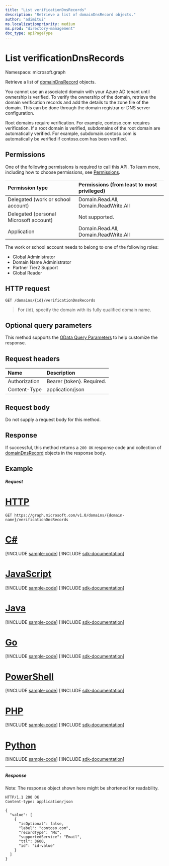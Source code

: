 ```yaml
---
title: "List verificationDnsRecords"
description: "Retrieve a list of domainDnsRecord objects."
author: "adimitui"
ms.localizationpriority: medium
ms.prod: "directory-management"
doc_type: apiPageType
---
```


# List verificationDnsRecords

Namespace: microsoft.graph

Retrieve a list of [domainDnsRecord](../resources/domaindnsrecord.md) objects.

You cannot use an associated domain with your Azure AD tenant until ownership is verified. To verify the ownership of the domain, retrieve the domain verification records and add the details to the zone file of the domain. This can be done through the domain registrar or DNS server configuration.

Root domains require verification. For example, contoso.com requires verification. If a root domain is verified, subdomains of the root domain are automatically verified. For example, subdomain.contoso.com is automatically be verified if contoso.com has been verified.

## Permissions

One of the following permissions is required to call this API. To learn more, including how to choose permissions, see [Permissions](/graph/permissions-reference).


|Permission type      | Permissions (from least to most privileged)              |
|:--------------------|:---------------------------------------------------------|
|Delegated (work or school account) | Domain.Read.All, Domain.ReadWrite.All    |
|Delegated (personal Microsoft account) | Not supported.    |
|Application | Domain.Read.All, Domain.ReadWrite.All |

The work or school account needs to belong to one of the following roles:

* Global Administrator
* Domain Name Administrator
* Partner Tier2 Support
* Global Reader

## HTTP request
<!-- { "blockType": "ignored" } -->
```http
GET /domains/{id}/verificationDnsRecords
```

> For {id}, specify the domain with its fully qualified domain name.

## Optional query parameters

This method supports the [OData Query Parameters](/graph/query-parameters) to help customize the response.

## Request headers

| Name      |Description|
|:----------|:----------|
| Authorization  | Bearer {token}. Required. |
| Content-Type  | application/json |

## Request body

Do not supply a request body for this method.

## Response

If successful, this method returns a `200 OK` response code and collection of [domainDnsRecord](../resources/domaindnsrecord.md) objects in the response body.

## Example
##### Request


# [HTTP](#tab/http)
<!-- {
  "blockType": "request",
  "name": "get_verificationdnsrecords"
}-->
```msgraph-interactive
GET https://graph.microsoft.com/v1.0/domains/{domain-name}/verificationDnsRecords
```

# [C#](#tab/csharp)
[!INCLUDE [sample-code](../includes/snippets/csharp/get-verificationdnsrecords-csharp-snippets.md)]
[!INCLUDE [sdk-documentation](../includes/snippets/snippets-sdk-documentation-link.md)]

# [JavaScript](#tab/javascript)
[!INCLUDE [sample-code](../includes/snippets/javascript/get-verificationdnsrecords-javascript-snippets.md)]
[!INCLUDE [sdk-documentation](../includes/snippets/snippets-sdk-documentation-link.md)]

# [Java](#tab/java)
[!INCLUDE [sample-code](../includes/snippets/java/get-verificationdnsrecords-java-snippets.md)]
[!INCLUDE [sdk-documentation](../includes/snippets/snippets-sdk-documentation-link.md)]

# [Go](#tab/go)
[!INCLUDE [sample-code](../includes/snippets/go/get-verificationdnsrecords-go-snippets.md)]
[!INCLUDE [sdk-documentation](../includes/snippets/snippets-sdk-documentation-link.md)]

# [PowerShell](#tab/powershell)
[!INCLUDE [sample-code](../includes/snippets/powershell/get-verificationdnsrecords-powershell-snippets.md)]
[!INCLUDE [sdk-documentation](../includes/snippets/snippets-sdk-documentation-link.md)]

# [PHP](#tab/php)
[!INCLUDE [sample-code](../includes/snippets/php/get-verificationdnsrecords-php-snippets.md)]
[!INCLUDE [sdk-documentation](../includes/snippets/snippets-sdk-documentation-link.md)]

# [Python](#tab/python)
[!INCLUDE [sample-code](../includes/snippets/python/get-verificationdnsrecords-python-snippets.md)]
[!INCLUDE [sdk-documentation](../includes/snippets/snippets-sdk-documentation-link.md)]

---

##### Response

Note: The response object shown here might be shortened for readability.
<!-- {
  "blockType": "response",
  "truncated": true,
  "@odata.type": "microsoft.graph.domainDnsRecord",
  "isCollection": true
} -->
```http
HTTP/1.1 200 OK
Content-type: application/json

{
  "value": [
    {
      "isOptional": false,
      "label": "contoso.com",
      "recordType": "Mx",
      "supportedService": "Email",
      "ttl": 3600,
      "id": "id-value"
    }
  ]
}
```

<!-- uuid: 8fcb5dbc-d5aa-4681-8e31-b001d5168d79
2015-10-25 14:57:30 UTC -->
<!-- {
  "type": "#page.annotation",
  "description": "List verificationDnsRecords",
  "keywords": "",
  "section": "documentation",
  "tocPath": "",
  "suppressions": [
  ]
}-->
